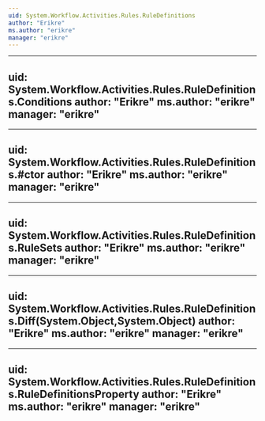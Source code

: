 ```yaml
---
uid: System.Workflow.Activities.Rules.RuleDefinitions
author: "Erikre"
ms.author: "erikre"
manager: "erikre"
---
```


---
uid: System.Workflow.Activities.Rules.RuleDefinitions.Conditions
author: "Erikre"
ms.author: "erikre"
manager: "erikre"
---

---
uid: System.Workflow.Activities.Rules.RuleDefinitions.#ctor
author: "Erikre"
ms.author: "erikre"
manager: "erikre"
---

---
uid: System.Workflow.Activities.Rules.RuleDefinitions.RuleSets
author: "Erikre"
ms.author: "erikre"
manager: "erikre"
---

---
uid: System.Workflow.Activities.Rules.RuleDefinitions.Diff(System.Object,System.Object)
author: "Erikre"
ms.author: "erikre"
manager: "erikre"
---

---
uid: System.Workflow.Activities.Rules.RuleDefinitions.RuleDefinitionsProperty
author: "Erikre"
ms.author: "erikre"
manager: "erikre"
---
